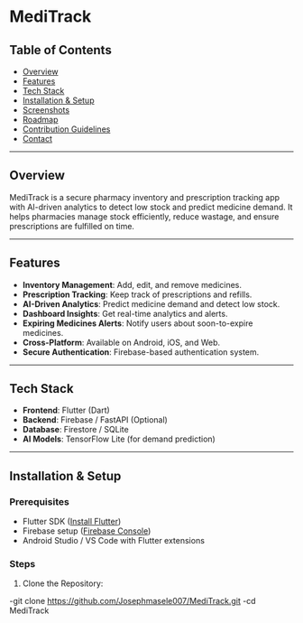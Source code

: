 # MediTrack

## Table of Contents
- [Overview](#overview)
- [Features](#features)
- [Tech Stack](#tech-stack)
- [Installation & Setup](#installation--setup)
- [Screenshots](#screenshots)
- [Roadmap](#roadmap)
- [Contribution Guidelines](#contribution-guidelines)
- [Contact](#contact)

---

## Overview
MediTrack is a secure pharmacy inventory and prescription tracking app with AI-driven analytics to detect low stock and predict medicine demand. It helps pharmacies manage stock efficiently, reduce wastage, and ensure prescriptions are fulfilled on time.

---

## Features
- **Inventory Management**: Add, edit, and remove medicines.
- **Prescription Tracking**: Keep track of prescriptions and refills.
- **AI-Driven Analytics**: Predict medicine demand and detect low stock.
- **Dashboard Insights**: Get real-time analytics and alerts.
- **Expiring Medicines Alerts**: Notify users about soon-to-expire medicines.
- **Cross-Platform**: Available on Android, iOS, and Web.
- **Secure Authentication**: Firebase-based authentication system.

---

## Tech Stack
- **Frontend**: Flutter (Dart)
- **Backend**: Firebase / FastAPI (Optional)
- **Database**: Firestore / SQLite
- **AI Models**: TensorFlow Lite (for demand prediction)

---

## Installation & Setup

### Prerequisites
- Flutter SDK ([Install Flutter](https://flutter.dev/docs/get-started/install))
- Firebase setup ([Firebase Console](https://console.firebase.google.com/))
- Android Studio / VS Code with Flutter extensions

### Steps

1. Clone the Repository:
   
 -git clone https://github.com/Josephmasele007/MediTrack.git
 -cd MediTrack
